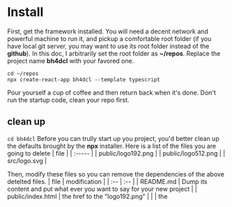 # Install
First, get the framework installed.
You will need a decent network and powerful machine to run it, and pickup a comfortable root folder (if you have local git server, you may want to use its root folder instead of the **github**). In this doc, I arbitrarily set the root folder as **~/repos**.
Replace the project name **bh4dcl** with your favored one.
```
cd ~/repos
npx create-react-app bh4dcl --template typescript
```

Pour yourself a cup of coffee and then return back when it's done.
Don't run the startup code, clean your repo first.

## clean up
```cd bh4dcl```
Before you can trully start up you project, you'd better clean up the defaults brought by the **npx** installer.
Here is a list of the files you are going to delete
| file               |
| :-----             |
| public/logo192.png |
| public/logo512.png |
| src/logo.svg       |

Then, modify these files so you can remove the dependencies of the above detelted files.
| file                 | modification                                                                                                                         |
| :--                  | :--                                                                                                                                  |
| README.md            | Dump its content and put what ever you want to say for your new project                                                              |
| public/index.html    | the <link> href to the "logo192.png"                                                                                                 |
|                      | the <title> content to your favored one.                                                                                             |
| public/manifest.json | the **short_name**                                                                                                                   |
|                      | the **name**                                                                                                                         |
|                      | remove the "logo192.png" and "logo512.png" part                                                                                      |
| src/App.js           | remove the imports of **React** and **logo**                                                                                         |
|                      | <pre>Dump the <header> element in the <div>, replace it with "hello" so you will have ```<div className="app">hello</div>```. </pre> |
| src/App.test.js      | Replace **/learn react/** with **/hello/**                                                                                           |


Now, test see it's still working:
```npm t```
Lucky enough, you will the see a beautiful **green** result.

<img src="../images/test-succeed.png" height="200">

## redux
You may also want to try **redux** (like me), then you can install it by
```bash
# npm
npm install @reduxjs/toolkit
# yarn 
yarn add @reduxjs/toolkit
```

While there is a one-line command and can create your react app and install redux once for all:
```bash
# Redux + TypeScript template
cd ~/repos
npx create-react-app bh4dcl --template redux-typescript
```

Don't clean up the default **clock** slice for now, since you will need it as your own slice's reference later. Or you will endup with jumping back and forth between the redux doc and your code.
